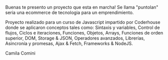 Buenas te presento un proyecto que esta en marcha!
Se llama "puntolan" seria una ecommerce de tecnologia para un emprendimiento.

Proyecto realizado para un curso de Javascript impartido por Coderhouse donde se aplicaron conceptos tales como:
Sintaxis y variables, Control de flujos, Ciclos e iteraciones, Funciones, Objetos, Arrays, Funciones de orden superior, DOM, Storage & JSON, 
Operadores avanzados, Librerías, Asincronía y promesas, Ajax & Fetch, Frameworks & NodeJS.

Camila Comini
